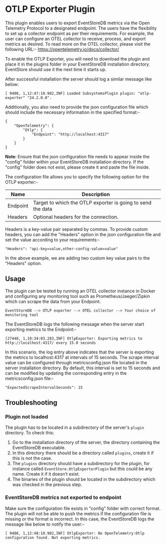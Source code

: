 # OTLP Exporter Plugin
This plugin enables users to export EventStoreDB metrics via the Open Telemetry Protocol to a designated endpoint. The users have the flexibility to set up a collector endpoint as per their requirements. For example, the user can configure an OTEL collector to receive, process, and export metrics as desired.
To read more on the OTEL collector, please visit the following URL:-
https://opentelemetry.io/docs/collector/

To enable the OTLP Exporter, you will need to download the plugin and place it in the plugins folder in your EventStoreDB installation directory. EventStore should use it the next time it starts up.

After successful installation the server should log a similar message like below:
```
[ 9408, 1,12:47:10.982,INF] Loaded SubsystemsPlugin plugin: "otlp-exporter" "24.2.0.0".
```

Additionally, you also need to provide the json configuration file which should include the necessary information in the specified format:-
```
{
	"OpenTelemetry": {
		"Otlp": {
			"Endpoint": "http://localhost:4317"
		}
	}
}
```

**Note**: Ensure that the json configuration file needs to appear inside the "config" folder within your EventStoreDB installation directory. If the "config" folder does not exist, please create it and paste the file inside.

The configuration file allows you to specify the following option for the OTLP exporter:-

| Name     | Description                                                 |
|----------|-------------------------------------------------------------|
| Endpoint | Target to which the OTLP exporter is going to send the data |
| Headers  | Optional headers for the connection.                        |

Headers is a key-value pair separated by commas. To provide custom headers, you can add the "Headers" option in the json configuration file and set the value according to your requirements:-
```
"Headers": "api-key=value,other-config-value=value"
```

In the above example, we are adding two custom key value pairs to the "Headers" option.

## Usage
The plugin can be tested by running an OTEL collector instance in Docker and configuring any monitoring tool such as Prometheus/Jaeger/Zipkin which can scrape the data from your Endpoint.
```
EventStoreDB --> OTLP exporter --> OTEL collector --> Your choice of monitoring tool
```

The EventStoreDB logs the following message when the server start exporting metrics to the Endpoint:-
```
[27448, 1,10:34:03.283,INF] OtlpExporter: Exporting metrics to http://localhost:4317/ every 15.0 seconds
```

In this scenario, the log entry above indicates that the server is exporting the metrics to localhost:4317 at intervals of 15 seconds. The scrape interval value can be configured through metricsconfig.json file located
in the server installation directory. By default, this interval is set to 15 seconds and can be modified by updating the corresponding entry in the metricsconfig.json file:-
```
"ExpectedScrapeIntervalSeconds": 15
```

## Troubleshooting

### Plugin not loaded
The plugin has to be located in a subdirectory of the server's `plugin` directory.
To check this:
1. Go to the installation directory of the server, the directory containing the EventStoreDB executable.
2. In this directory there should be a directory called `plugins`, create it if this is not the case.
3. The `plugins` directory should have a subdirectory for the plugin, for instance called `EventStore.OtlpExporterPlugin` but this could be any name. Create it if it doesn't exist.
4. The binaries of the plugin should be located in the subdirectory which was checked in the previous step.

### EventStoreDB metrics not exported to endpoint
Make sure the configuration file exists in "config" folder with correct format. The plugin will not be able to push the metrics if the configuration file is missing or the format is incorrect. In this case, the EventStoreDB logs the message like below to notify the user:-
```
[ 9408, 1,12:48:10.982,INF] OtlpExporter: No OpenTelemetry:Otlp configuration found. Not exporting metrics.
```
